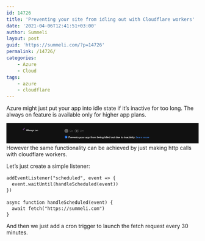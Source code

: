 ```yaml
---
id: 14726
title: 'Preventing your site from idling out with Cloudflare workers'
date: '2021-04-06T12:41:51+03:00'
author: Summeli
layout: post
guid: 'https://summeli.com/?p=14726'
permalink: /14726/
categories:
    - Azure
    - Cloud
tags:
    - azure
    - cloudflare
---
```


Azure might just put your app into idle state if it’s inactive for too long. The always on feature is available only for higher app plans.

![](/jekyll-export/wp-content/uploads/2021/03/basic_config.png)However the same functionality can be achieved by just making http calls with cloudflare workers.

Let’s just create a simple listener:

```
addEventListener("scheduled", event => {
  event.waitUntil(handleScheduled(event))
})

async function handleScheduled(event) {
  await fetch("https://summeli.com")
}
```

And then we just add a cron trigger to launch the fetch request every 30 minutes.

[](/jekyll-export/wp-content/uploads/2021/03/cron_trigger-1024x239.png)